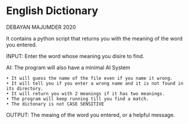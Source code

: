 # English Dictionary
DEBAYAN MAJUMDER 2020

It contains a python script that returns you with the meaning of the word you entered.

INPUT:
    Enter the word whose meaning you disire to find.

AI: The program will also have a minimal AI System

    • It will guess the name of the file even if you name it wrong.
    • It will tell you if you enter a wrong name and it is not found in its directory.
    • It will return you with 2 meanings if it has two meanings.
    • The program will keep running till you find a match.
    • The dictonary is not CASE SENSITIVE

OUTPUT:
    The meaing of the word you entered, or a helpful message.

